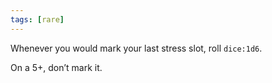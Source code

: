 ```yaml
---
tags: [rare]
---
```


Whenever you would mark your last stress slot, roll `dice:1d6`.

On a 5+, don’t mark it.
